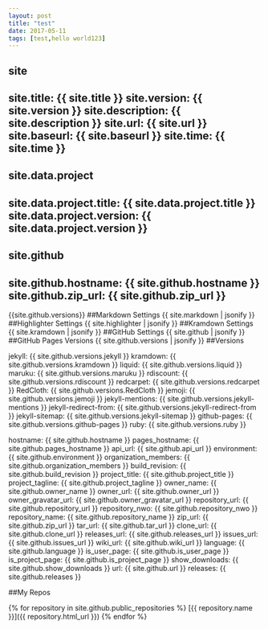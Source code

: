 ```yaml
---
layout: post
title: "test"
date: 2017-05-11
tags: [test,hello world123]
---
```

## site
**site.title**: {{ site.title }}
**site.version**: {{ site.version }}
**site.description**: {{ site.description }}
**site.url**: {{ site.url }}
**site.baseurl**: {{ site.baseurl }}
**site.time**: {{ site.time }}
---

## site.data.project
**site.data.project.title**: {{ site.data.project.title }}
**site.data.project.version**: {{ site.data.project.version }}
---

## site.github
**site.github.hostname**: {{ site.github.hostname }}
**site.github.zip_url**: {{ site.github.zip_url }}
---
{{site.github.versions}}
##Markdown Settings
{{ site.markdown | jsonify }}
##Highlighter Settings
{{ site.highlighter | jsonify }}
##Kramdown Settings
{{ site.kramdown | jsonify }}
##GitHub Settings
{{ site.github | jsonify }}
##GitHub Pages Versions
{{ site.github.versions | jsonify }}
##Versions

jekyll: {{ site.github.versions.jekyll }}
kramdown: {{ site.github.versions.kramdown }}
liquid: {{ site.github.versions.liquid }}
maruku: {{ site.github.versions.maruku }}
rdiscount: {{ site.github.versions.rdiscount }}
redcarpet: {{ site.github.versions.redcarpet }}
RedCloth: {{ site.github.versions.RedCloth }}
jemoji: {{ site.github.versions.jemoji }}
jekyll-mentions: {{ site.github.versions.jekyll-mentions }}
jekyll-redirect-from: {{ site.github.versions.jekyll-redirect-from }}
jekyll-sitemap: {{ site.github.versions.jekyll-sitemap }}
github-pages: {{ site.github.versions.github-pages }}
ruby: {{ site.github.versions.ruby }}

hostname: {{ site.github.hostname }}
pages_hostname: {{ site.github.pages_hostname }}
api_url: {{ site.github.api_url }}
environment: {{ site.github.environment }}
organization_members: {{ site.github.organization_members }}
build_revision: {{ site.github.build_revision }}
project_title: {{ site.github.project_title }}
project_tagline: {{ site.github.project_tagline }}
owner_name: {{ site.github.owner_name }}
owner_url: {{ site.github.owner_url }}
owner_gravatar_url: {{ site.github.owner_gravatar_url }}
repository_url: {{ site.github.repository_url }}
repository_nwo: {{ site.github.repository_nwo }}
repository_name: {{ site.github.repository_name }}
zip_url: {{ site.github.zip_url }}
tar_url: {{ site.github.tar_url }}
clone_url: {{ site.github.clone_url }}
releases_url: {{ site.github.releases_url }}
issues_url: {{ site.github.issues_url }}
wiki_url: {{ site.github.wiki_url }}
language: {{ site.github.language }}
is_user_page: {{ site.github.is_user_page }}
is_project_page: {{ site.github.is_project_page }}
show_downloads: {{ site.github.show_downloads }}
url: {{ site.github.url }}
releases: {{ site.github.releases }}

##My Repos

{% for repository in site.github.public_repositories %}
[{{ repository.name }}]({{ repository.html_url }}) {% endfor %}

